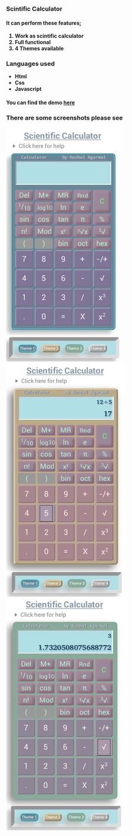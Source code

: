 <h3>Scintific Calculator</h3>
    <h4>It can perform these features;</h4>
    <b>
    <ol>
    <li>Work as scintific calculator</li>
    <li>Full functional</li>
    <li>4 Themes available</li>
    </ol>
   <h3> Languages used </h3>
   <ul>
   <li>Html</li>
   <li>Css</li>
   <li>Javascript</li>
   </ul>
   <h4>You can find the demo <a href="https://scintific-calculator.netlify.app">here</a></h4>
   <h3>There are some screenshots please see</h3>
   <img src="screenshots/1.png"></img>
   <br>
   <img src="screenshots/2.png"></img>
   <br>
   <img src="screenshots/3.png"></img>

